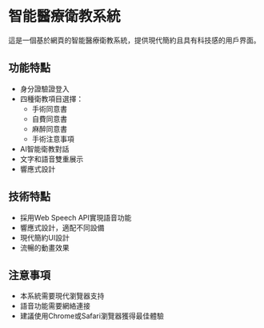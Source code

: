 # 智能醫療衛教系統

這是一個基於網頁的智能醫療衛教系統，提供現代簡約且具有科技感的用戶界面。

## 功能特點

- 身分證驗證登入
- 四種衛教項目選擇：
  - 手術同意書
  - 自費同意書
  - 麻醉同意書
  - 手術注意事項
- AI智能衛教對話
- 文字和語音雙重展示
- 響應式設計

## 技術特點

- 採用Web Speech API實現語音功能
- 響應式設計，適配不同設備
- 現代簡約UI設計
- 流暢的動畫效果

## 注意事項

- 本系統需要現代瀏覽器支持
- 語音功能需要網絡連接
- 建議使用Chrome或Safari瀏覽器獲得最佳體驗
